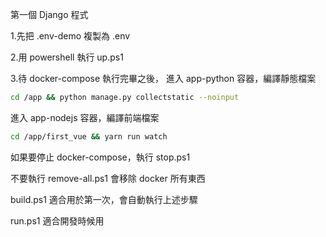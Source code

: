 第一個 Django 程式

1.先把 .env-demo 複製為 .env

2.用 powershell 執行 up.ps1

3.待 docker-compose 執行完畢之後，
進入 app-python 容器，編譯靜態檔案
```bash
cd /app && python manage.py collectstatic --noinput
```

進入 app-nodejs 容器，編譯前端檔案
```bash
cd /app/first_vue && yarn run watch
```

如果要停止 docker-compose，執行 stop.ps1

不要執行 remove-all.ps1 會移除 docker 所有東西


build.ps1 適合用於第一次，會自動執行上述步驟

run.ps1 適合開發時候用